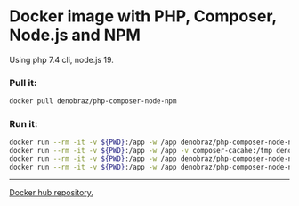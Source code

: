 Docker image with PHP, Composer, Node.js and NPM
===

Using php 7.4 cli, node.js 19.

### Pull it:

```bash
docker pull denobraz/php-composer-node-npm
```

### Run it:

```bash
docker run --rm -it -v ${PWD}:/app -w /app denobraz/php-composer-node-npm php helloworld.php
docker run --rm -it -v ${PWD}:/app -w /app -v composer-cacahe:/tmp denobraz/php-composer-node-npm composer install
docker run --rm -it -v ${PWD}:/app -w /app denobraz/php-composer-node-npm node helloworld.js
docker run --rm -it -v ${PWD}:/app -w /app denobraz/php-composer-node-npm npm install
```

---
[Docker hub repository.](https://hub.docker.com/r/denobraz/php-composer-node-npm)

